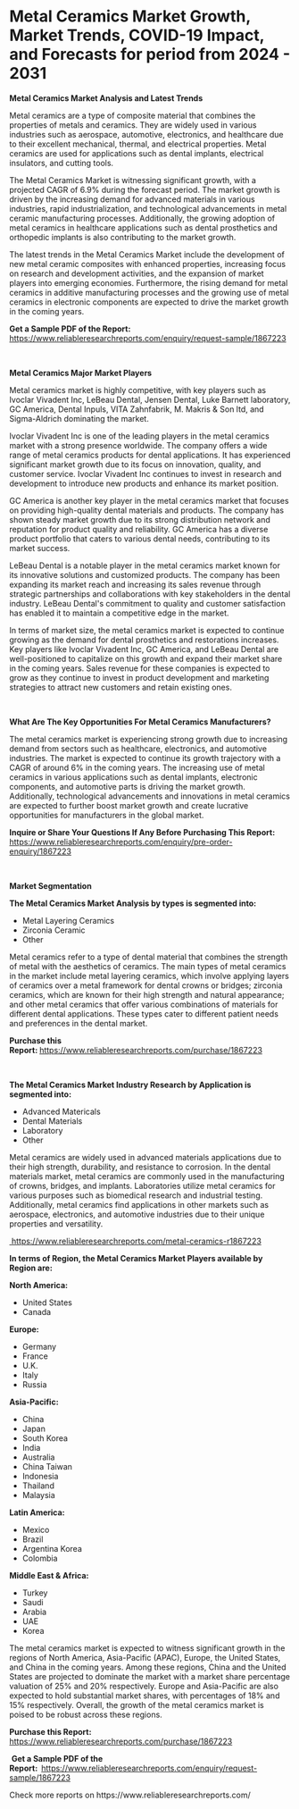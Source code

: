 <p><h1>Metal Ceramics Market Growth, Market Trends, COVID-19 Impact, and Forecasts for period from 2024 - 2031</h1></p><p><strong>Metal Ceramics Market Analysis and Latest Trends</strong></p>
<p><p>Metal ceramics are a type of composite material that combines the properties of metals and ceramics. They are widely used in various industries such as aerospace, automotive, electronics, and healthcare due to their excellent mechanical, thermal, and electrical properties. Metal ceramics are used for applications such as dental implants, electrical insulators, and cutting tools.</p><p>The Metal Ceramics Market is witnessing significant growth, with a projected CAGR of 6.9% during the forecast period. The market growth is driven by the increasing demand for advanced materials in various industries, rapid industrialization, and technological advancements in metal ceramic manufacturing processes. Additionally, the growing adoption of metal ceramics in healthcare applications such as dental prosthetics and orthopedic implants is also contributing to the market growth.</p><p>The latest trends in the Metal Ceramics Market include the development of new metal ceramic composites with enhanced properties, increasing focus on research and development activities, and the expansion of market players into emerging economies. Furthermore, the rising demand for metal ceramics in additive manufacturing processes and the growing use of metal ceramics in electronic components are expected to drive the market growth in the coming years.</p></p>
<p><strong>Get a Sample PDF of the Report:&nbsp;</strong> <a href="https://www.reliableresearchreports.com/enquiry/request-sample/1867223">https://www.reliableresearchreports.com/enquiry/request-sample/1867223</a></p>
<p>&nbsp;</p>
<p><strong>Metal Ceramics Major Market Players</strong></p>
<p><p>Metal ceramics market is highly competitive, with key players such as Ivoclar Vivadent Inc, LeBeau Dental, Jensen Dental, Luke Barnett laboratory, GC America, Dental Inpuls, VITA Zahnfabrik, M. Makris & Son ltd, and Sigma-Aldrich dominating the market.</p><p>Ivoclar Vivadent Inc is one of the leading players in the metal ceramics market with a strong presence worldwide. The company offers a wide range of metal ceramics products for dental applications. It has experienced significant market growth due to its focus on innovation, quality, and customer service. Ivoclar Vivadent Inc continues to invest in research and development to introduce new products and enhance its market position.</p><p>GC America is another key player in the metal ceramics market that focuses on providing high-quality dental materials and products. The company has shown steady market growth due to its strong distribution network and reputation for product quality and reliability. GC America has a diverse product portfolio that caters to various dental needs, contributing to its market success.</p><p>LeBeau Dental is a notable player in the metal ceramics market known for its innovative solutions and customized products. The company has been expanding its market reach and increasing its sales revenue through strategic partnerships and collaborations with key stakeholders in the dental industry. LeBeau Dental's commitment to quality and customer satisfaction has enabled it to maintain a competitive edge in the market.</p><p>In terms of market size, the metal ceramics market is expected to continue growing as the demand for dental prosthetics and restorations increases. Key players like Ivoclar Vivadent Inc, GC America, and LeBeau Dental are well-positioned to capitalize on this growth and expand their market share in the coming years. Sales revenue for these companies is expected to grow as they continue to invest in product development and marketing strategies to attract new customers and retain existing ones.</p></p>
<p>&nbsp;</p>
<p><strong>What Are The Key Opportunities For Metal Ceramics Manufacturers?</strong></p>
<p><p>The metal ceramics market is experiencing strong growth due to increasing demand from sectors such as healthcare, electronics, and automotive industries. The market is expected to continue its growth trajectory with a CAGR of around 6% in the coming years. The increasing use of metal ceramics in various applications such as dental implants, electronic components, and automotive parts is driving the market growth. Additionally, technological advancements and innovations in metal ceramics are expected to further boost market growth and create lucrative opportunities for manufacturers in the global market.</p></p>
<p><strong>Inquire or Share Your Questions If Any Before Purchasing This Report:</strong> <a href="https://www.reliableresearchreports.com/enquiry/pre-order-enquiry/1867223">https://www.reliableresearchreports.com/enquiry/pre-order-enquiry/1867223</a></p>
<p>&nbsp;</p>
<p><strong>Market Segmentation</strong></p>
<p><strong>The Metal Ceramics Market Analysis by types is segmented into:</strong></p>
<p><ul><li>Metal Layering Ceramics</li><li>Zirconia Ceramic</li><li>Other</li></ul></p>
<p><p>Metal ceramics refer to a type of dental material that combines the strength of metal with the aesthetics of ceramics. The main types of metal ceramics in the market include metal layering ceramics, which involve applying layers of ceramics over a metal framework for dental crowns or bridges; zirconia ceramics, which are known for their high strength and natural appearance; and other metal ceramics that offer various combinations of materials for different dental applications. These types cater to different patient needs and preferences in the dental market.</p></p>
<p><strong>Purchase this Report:&nbsp;</strong><a href="https://www.reliableresearchreports.com/purchase/1867223">https://www.reliableresearchreports.com/purchase/1867223</a></p>
<p>&nbsp;</p>
<p><strong>The Metal Ceramics Market Industry Research by Application is segmented into:</strong></p>
<p><ul><li>Advanced Matericals</li><li>Dental Materials</li><li>Laboratory</li><li>Other</li></ul></p>
<p><p>Metal ceramics are widely used in advanced materials applications due to their high strength, durability, and resistance to corrosion. In the dental materials market, metal ceramics are commonly used in the manufacturing of crowns, bridges, and implants. Laboratories utilize metal ceramics for various purposes such as biomedical research and industrial testing. Additionally, metal ceramics find applications in other markets such as aerospace, electronics, and automotive industries due to their unique properties and versatility.</p></p>
<p><a href="https://www.reliableresearchreports.com/metal-ceramics-r1867223">&nbsp;https://www.reliableresearchreports.com/metal-ceramics-r1867223</a></p>
<p><strong>In terms of Region, the Metal Ceramics Market Players available by Region are:</strong></p>
<p>
    <p> <strong> North America: </strong>
        <ul>
            <li>United States</li>
            <li>Canada</li>
        </ul>
        </p> 
    <p> <strong> Europe: </strong>
        <ul>
            <li>Germany</li>
            <li>France</li>
            <li>U.K.</li>
            <li>Italy</li>
            <li>Russia</li>
        </ul>
        </p> 
    <p> <strong> Asia-Pacific: </strong>
        <ul>
            <li>China</li>
            <li>Japan</li>
            <li>South Korea</li>
            <li>India</li>
            <li>Australia</li>
            <li>China Taiwan</li>
            <li>Indonesia</li>
            <li>Thailand</li>
            <li>Malaysia</li>
        </ul>
        </p> 
    <p> <strong> Latin America: </strong>
        <ul>
            <li>Mexico</li>
            <li>Brazil</li>
            <li>Argentina Korea</li>
            <li>Colombia</li>
        </ul>
        </p> 
    <p> <strong> Middle East & Africa: </strong>
        <ul>
            <li>Turkey</li>
            <li>Saudi</li>
            <li>Arabia</li>
            <li>UAE</li>
            <li>Korea</li>
        </ul>
    </p>
    </p>
<p><p>The metal ceramics market is expected to witness significant growth in the regions of North America, Asia-Pacific (APAC), Europe, the United States, and China in the coming years. Among these regions, China and the United States are projected to dominate the market with a market share percentage valuation of 25% and 20% respectively. Europe and Asia-Pacific are also expected to hold substantial market shares, with percentages of 18% and 15% respectively. Overall, the growth of the metal ceramics market is poised to be robust across these regions.</p></p>
<p><strong>Purchase this Report: </strong><a href="https://www.reliableresearchreports.com/purchase/1867223">https://www.reliableresearchreports.com/purchase/1867223</a></p>
<p>&nbsp;<strong>Get a Sample PDF of the Report:&nbsp;&nbsp;</strong><a href="https://www.reliableresearchreports.com/enquiry/request-sample/1867223">https://www.reliableresearchreports.com/enquiry/request-sample/1867223</a></p>
<p><strong></strong></p>
<p>Check more reports on https://www.reliableresearchreports.com/</p>
